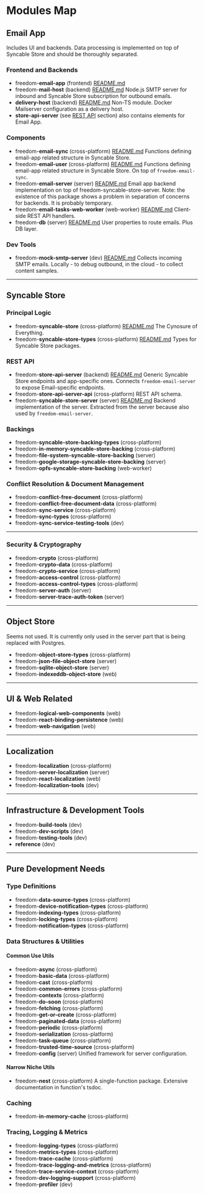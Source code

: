 # Modules Map

## Email App

Includes UI and backends.
Data processing is implemented on top of Syncable Store and should be thoroughly separated.

### Frontend and Backends
- freedom-**email-app** (frontend) [README.md](../../code/apps/freedom-email-app/README.md)
- freedom-**mail-host** (backend) [README.md](../../code/backends/freedom-mail-host/README.md)
  Node.js SMTP server for inbound and Syncable Store subscription for outbound emails.
- **delivery-host** (backend) [README.md](../../code/backends/delivery-host/README.md)
  Non-TS module. Docker Mailserver configuration as a delivery host.
- **store-api-server** (see [REST API](#rest-api) section) also contains elements for Email App.

### Components
- freedom-**email-sync** (cross-platform) [README.md](../../code/cross-platform-packages/freedom-email-sync/README.md)
  Functions defining email-app related structure in Syncable Store.
- freedom-**email-user** (cross-platform) [README.md](../../code/cross-platform-packages/freedom-email-user/README.md)
  Functions defining email-app related structure in Syncable Store. On top of `freedom-email-sync`.
- freedom-**email-server** (server) [README.md](../../code/server-packages/freedom-email-server/README.md)
  Email app backend implementation on top of freedom-syncable-store-server.
  Note: the existence of this package shows a problem in separation of concerns for backends. It is probably temporary.
- freedom-**email-tasks-web-worker** (web-worker) [README.md](../../code/web-worker-packages/freedom-email-tasks-web-worker/README.md)
  Client-side REST API handlers.
- freedom-**db** (server) [README.md](../../code/server-packages/freedom-db/README.md)
  User properties to route emails. Plus DB layer.

### Dev Tools
- freedom-**mock-smtp-server** (dev) [README.md](../../code/dev-packages/freedom-mock-smtp-server/README.md)
  Collects incoming SMTP emails. Locally - to debug outbound, in the cloud - to collect content samples.

---

## Syncable Store

### Principal Logic
- freedom-**syncable-store** (cross-platform) [README.md](../../code/cross-platform-packages/freedom-syncable-store/README.md)
  The Cynosure of Everything.
- freedom-**syncable-store-types** (cross-platform) [README.md](../../code/cross-platform-packages/freedom-syncable-store-types/README.md)
  Types for Syncable Store packages.

### REST API
- freedom-**store-api-server** (backend) [README.md](../../code/backends/freedom-store-api-server/README.md)
  Generic Syncable Store endpoints and app-specific ones. Connects `freedom-email-server` to expose Email-specific endpoints.
- freedom-**store-api-server-api** (cross-platform)
  REST API schema.
- freedom-**syncable-store-server** (server) [README.md](../../code/server-packages/freedom-syncable-store-server/README.md)
  Backend implementation of the server. Extracted from the server because also used by `freedom-email-server`.

### Backings
- freedom-**syncable-store-backing-types** (cross-platform)
- freedom-**in-memory-syncable-store-backing** (cross-platform)
- freedom-**file-system-syncable-store-backing** (server)
- freedom-**google-storage-syncable-store-backing** (server)
- freedom-**opfs-syncable-store-backing** (web-worker)

### Conflict Resolution & Document Management
- freedom-**conflict-free-document** (cross-platform)
- freedom-**conflict-free-document-data** (cross-platform)
- freedom-**sync-service** (cross-platform)
- freedom-**sync-types** (cross-platform)
- freedom-**sync-service-testing-tools** (dev)

---

### Security & Cryptography
- freedom-**crypto** (cross-platform)
- freedom-**crypto-data** (cross-platform)
- freedom-**crypto-service** (cross-platform)
- freedom-**access-control** (cross-platform)
- freedom-**access-control-types** (cross-platform)
- freedom-**server-auth** (server)
- freedom-**server-trace-auth-token** (server)

---

## Object Store
Seems not used. It is currently only used in the server part that is being replaced with Postgres.

- freedom-**object-store-types** (cross-platform)
- freedom-**json-file-object-store** (server)
- freedom-**sqlite-object-store** (server)
- freedom-**indexeddb-object-store** (web)

---

## UI & Web Related
- freedom-**logical-web-components** (web)
- freedom-**react-binding-persistence** (web)
- freedom-**web-navigation** (web)

---

## Localization
- freedom-**localization** (cross-platform)
- freedom-**server-localization** (server)
- freedom-**react-localization** (web)
- freedom-**localization-tools** (dev)

---

## Infrastructure & Development Tools
- freedom-**build-tools** (dev)
- freedom-**dev-scripts** (dev)
- freedom-**testing-tools** (dev)
- **reference** (dev)

---

## Pure Development Needs

### Type Definitions
- freedom-**data-source-types** (cross-platform)
- freedom-**device-notification-types** (cross-platform)
- freedom-**indexing-types** (cross-platform)
- freedom-**locking-types** (cross-platform)
- freedom-**notification-types** (cross-platform)

### Data Structures & Utilities
#### Common Use Utils
- freedom-**async** (cross-platform)
- freedom-**basic-data** (cross-platform)
- freedom-**cast** (cross-platform)
- freedom-**common-errors** (cross-platform)
- freedom-**contexts** (cross-platform)
- freedom-**do-soon** (cross-platform)
- freedom-**fetching** (cross-platform)
- freedom-**get-or-create** (cross-platform)
- freedom-**paginated-data** (cross-platform)
- freedom-**periodic** (cross-platform)
- freedom-**serialization** (cross-platform)
- freedom-**task-queue** (cross-platform)
- freedom-**trusted-time-source** (cross-platform)
- freedom-**config** (server)
  Unified framework for server configuration.

#### Narrow Niche Utils
- freedom-**nest** (cross-platform)
  A single-function package. Extensive documentation in function's tsdoc.

### Caching
- freedom-**in-memory-cache** (cross-platform)

### Tracing, Logging & Metrics
- freedom-**logging-types** (cross-platform)
- freedom-**metrics-types** (cross-platform)
- freedom-**trace-cache** (cross-platform)
- freedom-**trace-logging-and-metrics** (cross-platform)
- freedom-**trace-service-context** (cross-platform)
- freedom-**dev-logging-support** (cross-platform)
- freedom-**profiler** (dev)
